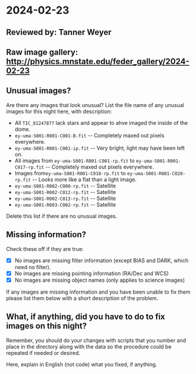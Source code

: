 # 2024-02-23

## Reviewed by:   Tanner Weyer

## Raw image gallery: http://physics.mnstate.edu/feder_gallery/2024-02-23

## Unusual images?

Are there any images that look unusual? List the file name of any unusual images for this night here, with description:

+ All `TIC_81247877` lack stars and appear to ahve imaged the inside of the dome.
+ `ey-uma-S001-R001-C001-B.fit` -- Completely maxed out pixels everywhere.
+ `ey-uma-S001-R001-C001-ip.fit` -- Very bright, light may have been left on.
+ All images from `ey-uma-S001-R001-C001-rp.fit` to `ey-uma-S001-R001-C017-rp.fit` -- Completely maxed out pixels everywhere.
+ Images from`ey-uma-S001-R001-C018-rp.fit` to `ey-uma-S001-R001-C020-rp.fit` -- Looks more like a flat than a light image.
+ `ey-uma-S001-R002-C008-rp.fit` -- Satellite
+ `ey-uma-S001-R002-C012-rp.fit` -- Satellite
+ `ey-uma-S001-R002-C013-rp.fit` -- Satellite
+ `ey-uma-S001-R003-C002-rp.fit` -- Satellite

Delete this list if there are no unusual images.

## Missing information?

Check these off if they are true:

- [x] No images are missing filter information (except BIAS and DARK, which need no filter).
- [x] No images are missing pointing information (RA/Dec and WCS)
- [x] No images are missing object names (only applies to science images)

If any images are missing information and you have been unable to fix them please list
them below with a short description of the problem.

## What, if anything, did you have to do to fix images on this night?

Remember, you should do your changes with scripts that you number and place in the
directory along with the data so the procedure could be repeated if needed or
desired.

Here, explain in English (not code) what you fixed, if anything.
